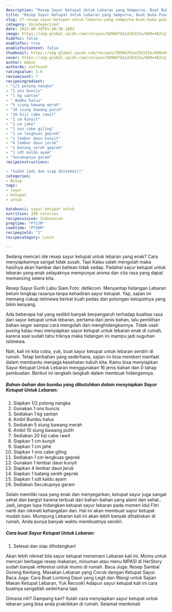 ```yaml
---
description: "Resep Sayur Ketupat Untuk Lebaran yang Sempurna, Buat Buka Puasa}"
title: "Resep Sayur Ketupat Untuk Lebaran yang Sempurna, Buat Buka Puasa}"
slug: 27-resep-sayur-ketupat-untuk-lebaran-yang-sempurna-buat-buka-puasa
category: Uncategorized
date: 2022-06-30T01:48:36.189Z
image: https://img-global.cpcdn.com/recipes/509867b1e256325a/680x482cq70/sayur-ketupat-untuk-lebaran-foto-resep-utama.jpg
hideToc: false
enableToc: true
enableTocContent: false
thumbnail: https://img-global.cpcdn.com/recipes/509867b1e256325a/680x482cq70/sayur-ketupat-untuk-lebaran-foto-resep-utama.jpg
cover: https://img-global.cpcdn.com/recipes/509867b1e256325a/680x482cq70/sayur-ketupat-untuk-lebaran-foto-resep-utama.jpg
author: Admin
authorAv: notfound
ratingvalue: 3.6
reviewcount: 7
recipeingredient:
- "1/2 potong nangka"
- "1 ons buncis"
- "1 kg santan"
- " Bumbu halus"
- "5 siung bawang merah"
- "10 siung bawang putih"
- "20 biji cabe rawit"
- "1 cm kunyit"
- "1 cm jahe"
- "1 ons cabe giling"
- "1 cm lengkuas geprek"
- "1 lembar daun kunyit"
- "4 lembar daun jeruk"
- "1 batang sereh geprek"
- "1 sdt kaldu ayam"
- "Secukupnya garam"
recipeinstructions:

- "Sudah jadi dan siap dinikmati!"
categories:
- Resep
tags:
- sayur
- ketupat
- untuk

katakunci: sayur ketupat untuk 
nutrition: 299 calories
recipecuisine: Indonesian
preptime: "PT17M"
cooktime: "PT48M"
recipeyield: "1"
recipecategory: Lunch

---
```



Sedang mencari ide resep sayur ketupat untuk lebaran yang enak? Cara menyiapkannya sangat tidak susah. Tapi Kalau salah mengolah maka hasilnya akan hambar dan bahkan tidak sedap. Padahal sayur ketupat untuk lebaran yang enak selayaknya mempunyai aroma dan cita rasa yang dapat memancing selera kita.


Resep Sayur Gurih Labu Siam Foto: detikcom. Menyantap hidangan Lebaran belum lengkap rasanya tanpa kehadiran sayur ketupat. Yap, sajian ini memang cukup istimewa berkat kuah pedas dan potongan ketupatnya yang bikin kenyang.

Ada beberapa hal yang sedikit banyak berpengaruh terhadap kualitas rasa dari sayur ketupat untuk lebaran, pertama dari jenis bahan, lalu pemilihan bahan segar sampai cara mengolah dan menghidangkannya. Tidak usah pusing kalau mau menyiapkan sayur ketupat untuk lebaran enak di rumah, karena asal sudah tahu triknya maka hidangan ini mampu jadi suguhan istimewa.


Nah, kali ini kita coba, yuk, buat sayur ketupat untuk lebaran sendiri di rumah. Tetap berbahan yang sederhana, sajian ini bisa memberi manfaat dalam membantu menjaga kesehatan tubuh kita. Kamu bisa menyiapkan Sayur Ketupat Untuk Lebaran menggunakan 16 jenis bahan dan 0 tahap pembuatan. Berikut ini langkah-langkah dalam membuat hidangannya.

<!--inarticleads1-->

##### Bahan-bahan dan bumbu yang dibutuhkan dalam menyiapkan Sayur Ketupat Untuk Lebaran:

1. Siapkan 1/2 potong nangka
1. Gunakan 1 ons buncis
1. Sediakan 1 kg santan
1. Ambil  Bumbu halus
1. Sediakan 5 siung bawang merah
1. Ambil 10 siung bawang putih
1. Sediakan 20 biji cabe rawit
1. Siapkan 1 cm kunyit
1. Siapkan 1 cm jahe
1. Siapkan 1 ons cabe giling
1. Sediakan 1 cm lengkuas geprek
1. Gunakan 1 lembar daun kunyit
1. Siapkan 4 lembar daun jeruk
1. Siapkan 1 batang sereh geprek
1. Siapkan 1 sdt kaldu ayam
1. Sediakan Secukupnya garam


Selain memiliki rasa yang enak dan menyegarkan, ketupat sayur juga sangat sehat dan bergizi karena terbuat dari bahan-bahan yang alami dan sehat.. Jadi, jangan lupa hidangkan ketupat sayur lebaran pada momen Idul Fitri nanti dan nikmati kehangatan dan. Hal ini akan membuat sayur ketupat mudah basi. Mumpung Lebaran kali ini akan lebih banyak dihabiskan di rumah, Anda punya banyak waktu membuatnya sendiri. 

<!--inarticleads2-->

##### Cara buat Sayur Ketupat Untuk Lebaran:


1. Selesai dan siap dihidangkan!

Akan lebih nikmat bila sayur ketupat menemani Lebaran kali ini. Moms untuk mencari berbagai resep makanan, minuman atau menu MPASI di HerStory sudah banyak referensi untuk moms di rumah. Baca Juga: Resep Sambal Goreng Kentang, Masakan Lebaran yang Cocok dengan Ketupat Sayur. Baca Juga: Cara Buat Lontong Daun yang Legit dan Wangi untuk Sajian Makan Ketupat Lebaran, Yuk Recook! Adapun sayur ketupat kali ini cara buatnya sangatlah sederhana tapi. 

Gimana nih? Gampang kan? Itulah cara menyiapkan sayur ketupat untuk lebaran yang bisa anda praktikkan di rumah. Selamat menikmati
